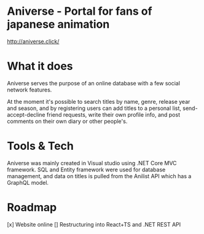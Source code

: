 
# Aniverse - Portal for fans of japanese animation

http://aniverse.click/

# What it does

Aniverse serves the purpose of an online database with a few social network features.

At the moment it's possible to search titles by name, genre, release year and season, and by registering users can add titles to a personal list, send-accept-decline friend requests, write their own profile info, and post comments on their own diary or other people's.


# Tools & Tech 

Aniverse was mainly created in Visual studio using .NET Core MVC framework. SQL and Entity framework were used for database management, and data on titles is pulled from the Anilist API which has a GraphQL model.

# Roadmap
[x] Website online
[] Restructuring into React+TS and .NET REST API

